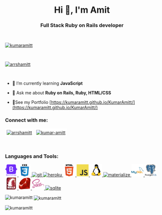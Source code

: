 <h1 align="center">Hi 👋, I'm Amit</h1>
<h3 align="center">Full Stack Ruby on Rails developer</h3>

<!-- <p align="left"> <img src="https://komarev.com/ghpvc/?username=kumaramitt&label=Profile%20views&color=0e75b6&style=flat" alt="kumaramitt" /> </p> -->

<br />

<p align="left"> <a href="https://github.com/ryo-ma/github-profile-trophy"><img src="https://github-profile-trophy.vercel.app/?username=kumaramitt" alt="kumaramitt" /></a> </p>

<br />

<p align="left">
 <a href="https://twitter.com/arrshamitt" target="blank"><img src="https://img.shields.io/twitter/follow/arrshamitt?logo=twitter&style=for-the-badge" alt="arrshamitt" /></a>
</p>


<br />

- 🌱 I’m currently learning **JavaScript**

- 💬 Ask me about **Ruby on Rails, Ruby, HTML/CSS**

- 📄See my Portfolio [https://kumaramitt.github.io/KumarAmitt/](https://kumaramitt.github.io/KumarAmitt/)

<h3 align="left">Connect with me:</h3>
<p align="left">
<a href="https://twitter.com/arrshamitt" target="blank"><img align="center" src="https://cdn.jsdelivr.net/npm/simple-icons@3.0.1/icons/twitter.svg" alt="arrshamitt" height="30" width="40" style="background-color: #fff; padding: 5px"/></a>
<a href="https://linkedin.com/in/kumar-amitt" target="blank"><img align="center" src="https://cdn.jsdelivr.net/npm/simple-icons@3.0.1/icons/linkedin.svg" alt="kumar-amitt" height="30" width="40" style="background-color: #fff; padding: 5px" /></a>
</p>

<br />

<h3 align="left">Languages and Tools:</h3>
<p align="left"> <a href="https://getbootstrap.com" target="_blank"> 
<img src="https://raw.githubusercontent.com/devicons/devicon/master/icons/bootstrap/bootstrap-plain-wordmark.svg" alt="bootstrap" width="40" height="40"/> </a> <a href="https://www.w3schools.com/css/" target="_blank"> 
<img src="https://raw.githubusercontent.com/devicons/devicon/master/icons/css3/css3-original-wordmark.svg" alt="css3" width="40" height="40"/> </a> <a href="https://git-scm.com/" target="_blank"> 
<img src="https://www.vectorlogo.zone/logos/git-scm/git-scm-icon.svg" alt="git" width="40" height="40"/> </a> <a href="https://heroku.com" target="_blank">
<img src="https://www.vectorlogo.zone/logos/heroku/heroku-icon.svg" alt="heroku" width="40" height="40"/> </a> <a href="https://www.w3.org/html/" target="_blank"> 
<img src="https://raw.githubusercontent.com/devicons/devicon/master/icons/html5/html5-original-wordmark.svg" alt="html5" width="40" height="40"/> </a> <a href="https://developer.mozilla.org/en-US/docs/Web/JavaScript" target="_blank"> 
<img src="https://raw.githubusercontent.com/devicons/devicon/master/icons/javascript/javascript-original.svg" alt="javascript" width="40" height="40"/> </a> <a href="https://www.linux.org/" target="_blank"> <img src="https://raw.githubusercontent.com/devicons/devicon/master/icons/linux/linux-original.svg" alt="linux" width="40" height="40"/> </a> <a href="https://materializecss.com/" target="_blank"> 
<img src="https://raw.githubusercontent.com/prplx/svg-logos/5585531d45d294869c4eaab4d7cf2e9c167710a9/svg/materialize.svg" alt="materialize" width="40" height="40"/> </a> <a href="https://www.mysql.com/" target="_blank"> 
<img src="https://raw.githubusercontent.com/devicons/devicon/master/icons/mysql/mysql-original-wordmark.svg" alt="mysql" width="40" height="40"/> </a> <a href="https://www.postgresql.org" target="_blank"> <img src="https://raw.githubusercontent.com/devicons/devicon/master/icons/postgresql/postgresql-original-wordmark.svg" alt="postgresql" width="40" height="40"/> </a> <a href="https://rubyonrails.org" target="_blank"> 
<img src="https://raw.githubusercontent.com/devicons/devicon/master/icons/rails/rails-original-wordmark.svg" alt="rails" width="40" height="40"/> </a> <a href="https://www.ruby-lang.org/en/" target="_blank"> 
<img src="https://raw.githubusercontent.com/devicons/devicon/master/icons/ruby/ruby-original.svg" alt="ruby" width="40" height="40"/> </a> <a href="https://sass-lang.com" target="_blank"> 
<img src="https://raw.githubusercontent.com/devicons/devicon/master/icons/sass/sass-original.svg" alt="sass" width="40" height="40"/> </a> <a href="https://www.sqlite.org/" target="_blank"> 
<img src="https://www.vectorlogo.zone/logos/sqlite/sqlite-icon.svg" alt="sqlite" width="40" height="40"/> </a> </p>

<p><img align="left" src="https://github-readme-stats.vercel.app/api/top-langs?username=kumaramitt&show_icons=true&locale=en&layout=compact&theme=merko" alt="kumaramitt" /></p>



<p>&nbsp;<img align="center" src="https://github-readme-stats.vercel.app/api?username=kumaramitt&show_icons=true&locale=en&theme=merko" alt="kumaramitt"/></p>

<p><img align="center" src="https://github-readme-streak-stats.herokuapp.com/?user=kumaramitt&theme=merko" alt="kumaramitt" /></p>


